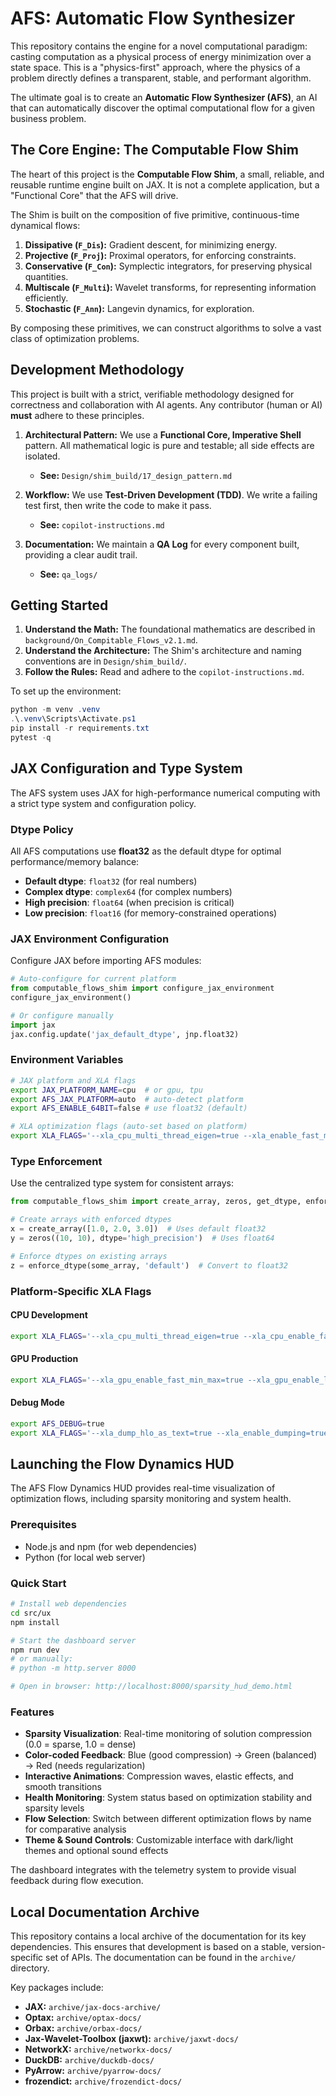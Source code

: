 # AFS: Automatic Flow Synthesizer

This repository contains the engine for a novel computational paradigm: casting computation as a physical process of energy minimization over a state space. This is a "physics-first" approach, where the physics of a problem directly defines a transparent, stable, and performant algorithm.

The ultimate goal is to create an **Automatic Flow Synthesizer (AFS)**, an AI that can automatically discover the optimal computational flow for a given business problem.

## The Core Engine: The Computable Flow Shim

The heart of this project is the **Computable Flow Shim**, a small, reliable, and reusable runtime engine built on JAX. It is not a complete application, but a "Functional Core" that the AFS will drive.

The Shim is built on the composition of five primitive, continuous-time dynamical flows:
1.  **Dissipative (`F_Dis`):** Gradient descent, for minimizing energy.
2.  **Projective (`F_Proj`):** Proximal operators, for enforcing constraints.
3.  **Conservative (`F_Con`):** Symplectic integrators, for preserving physical quantities.
4.  **Multiscale (`F_Multi`):** Wavelet transforms, for representing information efficiently.
5.  **Stochastic (`F_Ann`):** Langevin dynamics, for exploration.

By composing these primitives, we can construct algorithms to solve a vast class of optimization problems.

## Development Methodology

This project is built with a strict, verifiable methodology designed for correctness and collaboration with AI agents. Any contributor (human or AI) **must** adhere to these principles.

1.  **Architectural Pattern:** We use a **Functional Core, Imperative Shell** pattern. All mathematical logic is pure and testable; all side effects are isolated.
    *   **See:** `Design/shim_build/17_design_pattern.md`

2.  **Workflow:** We use **Test-Driven Development (TDD)**. We write a failing test first, then write the code to make it pass.
    *   **See:** `copilot-instructions.md`

3.  **Documentation:** We maintain a **QA Log** for every component built, providing a clear audit trail.
    *   **See:** `qa_logs/`

## Getting Started

1.  **Understand the Math:** The foundational mathematics are described in `background/On_Compitable_Flows_v2.1.md`.
2.  **Understand the Architecture:** The Shim's architecture and naming conventions are in `Design/shim_build/`.
3.  **Follow the Rules:** Read and adhere to the `copilot-instructions.md`.

To set up the environment:
```powershell
python -m venv .venv
.\.venv\Scripts\Activate.ps1
pip install -r requirements.txt
pytest -q
```

## JAX Configuration and Type System

The AFS system uses JAX for high-performance numerical computing with a strict type system and configuration policy.

### Dtype Policy
All AFS computations use **float32** as the default dtype for optimal performance/memory balance:

- **Default dtype**: `float32` (for real numbers)
- **Complex dtype**: `complex64` (for complex numbers)
- **High precision**: `float64` (when precision is critical)
- **Low precision**: `float16` (for memory-constrained operations)

### JAX Environment Configuration
Configure JAX before importing AFS modules:

```python
# Auto-configure for current platform
from computable_flows_shim import configure_jax_environment
configure_jax_environment()

# Or configure manually
import jax
jax.config.update('jax_default_dtype', jnp.float32)
```

### Environment Variables
```bash
# JAX platform and XLA flags
export JAX_PLATFORM_NAME=cpu  # or gpu, tpu
export AFS_JAX_PLATFORM=auto  # auto-detect platform
export AFS_ENABLE_64BIT=false # use float32 (default)

# XLA optimization flags (auto-set based on platform)
export XLA_FLAGS='--xla_cpu_multi_thread_eigen=true --xla_enable_fast_math=true'
```

### Type Enforcement
Use the centralized type system for consistent arrays:

```python
from computable_flows_shim import create_array, zeros, get_dtype, enforce_dtype

# Create arrays with enforced dtypes
x = create_array([1.0, 2.0, 3.0])  # Uses default float32
y = zeros((10, 10), dtype='high_precision')  # Uses float64

# Enforce dtypes on existing arrays
z = enforce_dtype(some_array, 'default')  # Convert to float32
```

### Platform-Specific XLA Flags

#### CPU Development
```bash
export XLA_FLAGS='--xla_cpu_multi_thread_eigen=true --xla_cpu_enable_fast_math=true --xla_cpu_enable_xprof_traceme=true --xla_enable_fast_math=true --xla_optimization_level=3'
```

#### GPU Production
```bash
export XLA_FLAGS='--xla_gpu_enable_fast_min_max=true --xla_gpu_enable_llvm_module_compilation_parallelism=true --xla_gpu_enable_async_all_reduce=true --xla_enable_fast_math=true --xla_optimization_level=3'
```

#### Debug Mode
```bash
export AFS_DEBUG=true
export XLA_FLAGS='--xla_dump_hlo_as_text=true --xla_enable_dumping=true --xla_dump_to=logs/xla_dumps/'
```

## Launching the Flow Dynamics HUD

The AFS Flow Dynamics HUD provides real-time visualization of optimization flows, including sparsity monitoring and system health.

### Prerequisites
- Node.js and npm (for web dependencies)
- Python (for local web server)

### Quick Start
```bash
# Install web dependencies
cd src/ux
npm install

# Start the dashboard server
npm run dev
# or manually:
# python -m http.server 8000

# Open in browser: http://localhost:8000/sparsity_hud_demo.html
```

### Features
- **Sparsity Visualization**: Real-time monitoring of solution compression (0.0 = sparse, 1.0 = dense)
- **Color-coded Feedback**: Blue (good compression) → Green (balanced) → Red (needs regularization)
- **Interactive Animations**: Compression waves, elastic effects, and smooth transitions
- **Health Monitoring**: System status based on optimization stability and sparsity levels
- **Flow Selection**: Switch between different optimization flows by name for comparative analysis
- **Theme & Sound Controls**: Customizable interface with dark/light themes and optional sound effects

The dashboard integrates with the telemetry system to provide visual feedback during flow execution.

## Local Documentation Archive
This repository contains a local archive of the documentation for its key dependencies. This ensures that development is based on a stable, version-specific set of APIs. The documentation can be found in the `archive/` directory.

Key packages include:
- **JAX:** `archive/jax-docs-archive/`
- **Optax:** `archive/optax-docs/`
- **Orbax:** `archive/orbax-docs/`
- **Jax-Wavelet-Toolbox (jaxwt):** `archive/jaxwt-docs/`
- **NetworkX:** `archive/networkx-docs/`
- **DuckDB:** `archive/duckdb-docs/`
- **PyArrow:** `archive/pyarrow-docs/`
- **frozendict:** `archive/frozendict-docs/`
